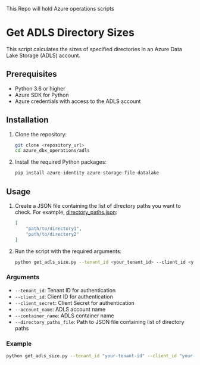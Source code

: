 This Repo will hold Azure operations scripts

# Get ADLS Directory Sizes

This script calculates the sizes of specified directories in an Azure Data Lake Storage (ADLS) account.

## Prerequisites

- Python 3.6 or higher
- Azure SDK for Python
- Azure credentials with access to the ADLS account

## Installation

1. Clone the repository:
    ```sh
    git clone <repository_url>
    cd azure_dbx_operations/adls
    ```

2. Install the required Python packages:
    ```sh
    pip install azure-identity azure-storage-file-datalake
    ```

## Usage

1. Create a JSON file containing the list of directory paths you want to check. For example, [directory_paths.json](http://_vscodecontentref_/2):
    ```json
    [
        "path/to/directory1",
        "path/to/directory2"
    ]
    ```

2. Run the script with the required arguments:
    ```sh
    python get_adls_size.py --tenant_id <your_tenant_id> --client_id <your_client_id> --client_secret <your_client_secret> --account_name <your_account_name> --container_name <your_container_name> --directory_paths_file <path_to_directory_paths_file>
    ```

### Arguments

- `--tenant_id`: Tenant ID for authentication
- `--client_id`: Client ID for authentication
- `--client_secret`: Client Secret for authentication
- `--account_name`: ADLS account name
- `--container_name`: ADLS container name
- `--directory_paths_file`: Path to JSON file containing list of directory paths

### Example

```sh
python get_adls_size.py --tenant_id "your-tenant-id" --client_id "your-client-id" --client_secret "your-client-secret" --account_name "your-account-name" --container_name "your-container-name" --directory_paths_file "directory_paths.json"
